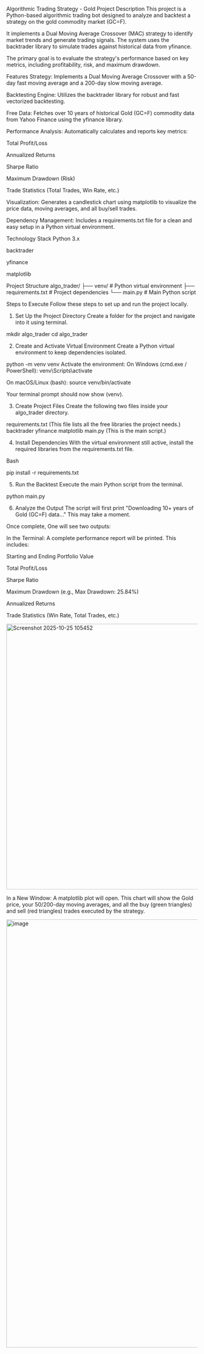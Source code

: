 Algorithmic Trading Strategy - Gold
Project Description
This project is a Python-based algorithmic trading bot designed to analyze and backtest a strategy on the gold commodity market (GC=F).

It implements a Dual Moving Average Crossover (MAC) strategy to identify market trends and generate trading signals. The system uses the backtrader library to simulate trades against historical data from yfinance.

The primary goal is to evaluate the strategy's performance based on key metrics, including profitability, risk, and maximum drawdown.

Features
Strategy: Implements a Dual Moving Average Crossover with a 50-day fast moving average and a 200-day slow moving average.

Backtesting Engine: Utilizes the backtrader library for robust and fast vectorized backtesting.

Free Data: Fetches over 10 years of historical Gold (GC=F) commodity data from Yahoo Finance using the yfinance library.

Performance Analysis: Automatically calculates and reports key metrics:

Total Profit/Loss

Annualized Returns

Sharpe Ratio

Maximum Drawdown (Risk)

Trade Statistics (Total Trades, Win Rate, etc.)

Visualization: Generates a candlestick chart using matplotlib to visualize the price data, moving averages, and all buy/sell trades.

Dependency Management: Includes a requirements.txt file for a clean and easy setup in a Python virtual environment.

Technology Stack
Python 3.x

backtrader

yfinance

matplotlib

Project Structure
algo_trader/
├── venv/                 # Python virtual environment
├── requirements.txt      # Project dependencies
└── main.py               # Main Python script


Steps to Execute
Follow these steps to set up and run the project locally.

1. Set Up the Project Directory
Create a folder for the  project and navigate into it using  terminal.

mkdir algo_trader
cd algo_trader

2. Create and Activate Virtual Environment
Create a Python virtual environment to keep dependencies isolated.

python -m venv venv
Activate the environment:
On Windows (cmd.exe / PowerShell):
venv\Scripts\activate

On macOS/Linux (bash):
source venv/bin/activate

Your terminal prompt should now show (venv).

3. Create Project Files
Create the following two files inside your algo_trader directory.

requirements.txt (This file lists all the free libraries the project needs.)
backtrader
yfinance
matplotlib
main.py (This is the main script.)

4. Install Dependencies
With the virtual environment still active, install the required libraries from the requirements.txt file.

Bash

pip install -r requirements.txt


5. Run the Backtest
Execute the main Python script from the terminal.

python main.py


6. Analyze the Output
The script will first print "Downloading 10+ years of Gold (GC=F) data..." This may take a moment.

Once complete, One will see two outputs:

In the Terminal: A complete performance report will be printed. This includes:

Starting and Ending Portfolio Value

Total Profit/Loss

Sharpe Ratio

Maximum Drawdown (e.g., Max Drawdown: 25.84%)

Annualized Returns

Trade Statistics (Win Rate, Total Trades, etc.)



<img width="1212" height="698" alt="Screenshot 2025-10-25 105452" src="https://github.com/user-attachments/assets/97ca586f-ca23-4f63-a51a-d8ce78ae0bc9" />

In a New Window: A matplotlib plot will open. This chart will show the Gold price, your 50/200-day moving averages, and all the buy (green triangles) and sell (red triangles) trades executed by the strategy.

<img width="1919" height="1125" alt="image" src="https://github.com/user-attachments/assets/f711ee6d-4031-4009-af11-2b274fd79b9c" />

